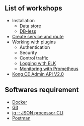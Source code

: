 ## List of workshops

- Installation
  * [Data store](https://github.com/up1/course-imc-devops-5-days/blob/main/api-gateway-with-kong/workshop/01-install.md)
  * [DB-less](https://github.com/up1/course-imc-devops-5-days/blob/main/api-gateway-with-kong/workshop/workshop-kong-with-dbless.md)
- [Create service and route](https://github.com/up1/course-imc-devops-5-days/blob/main/api-gateway-with-kong/workshop/02-create-service-and-route.md)
- Working with plugins
  - Authentication
  - Security
  - Control traffic
  - [Logging with ELK](https://github.com/up1/course-imc-devops-5-days/blob/main/api-gateway-with-kong/workshop/07-logging.md)
  - [Monitoring with Prometheus](https://github.com/up1/course-imc-devops-5-days/blob/main/api-gateway-with-kong/workshop/08-monitoring.md)
- [Kong CE Admin API V2.0](https://explore.postman.com/api/3158/kong-ce-admin-api-v20)

## Softwares requirement

- [Docker](https://www.docker.com/)
- [Git](https://git-scm.com/)
- [jq :: JSON processor CLI](https://stedolan.github.io/jq/)
- [Postman](https://www.postman.com/downloads/)
